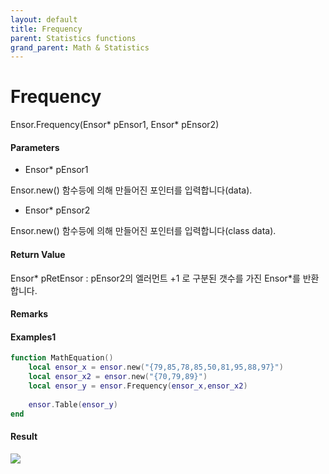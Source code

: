 ```yaml
---
layout: default
title: Frequency
parent: Statistics functions
grand_parent: Math & Statistics
---
```


# Frequency

Ensor.Frequency\(Ensor\* pEnsor1, Ensor\* pEnsor2\)

#### Parameters

* Ensor\* pEnsor1

Ensor.new\(\) 함수등에 의해 만들어진 포인터를 입력합니다\(data\).

* Ensor\* pEnsor2

Ensor.new\(\) 함수등에 의해 만들어진 포인터를 입력합니다\(class data\).

#### Return Value

Ensor\* pRetEnsor : pEnsor2의 엘러먼트 +1 로 구분된 갯수를 가진 Ensor\*를 반환합니다.

#### Remarks



#### Examples1

```lua
function MathEquation()
 	local ensor_x = ensor.new("{79,85,78,85,50,81,95,88,97}")
	local ensor_x2 = ensor.new("{70,79,89}")
 	local ensor_y = ensor.Frequency(ensor_x,ensor_x2)
 
 	ensor.Table(ensor_y)
end 
```

#### Result

![](/StatisticsAPI/FrequencyResultTable.png)

